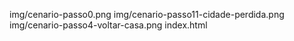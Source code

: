 img/cenario-passo0.png
img/cenario-passo11-cidade-perdida.png
img/cenario-passo4-voltar-casa.png
index.html

